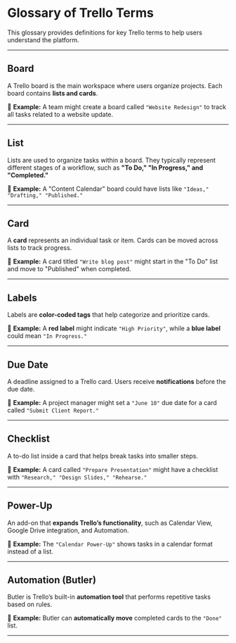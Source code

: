 # Glossary of Trello Terms  

This glossary provides definitions for key Trello terms to help users understand the platform.

---

## **Board**  
A Trello board is the main workspace where users organize projects. Each board contains **lists and cards**.

🔹 **Example:** A team might create a board called `"Website Redesign"` to track all tasks related to a website update.

---

## **List**  
Lists are used to organize tasks within a board. They typically represent different stages of a workflow, such as **"To Do," "In Progress," and "Completed."**

🔹 **Example:** A "Content Calendar" board could have lists like `"Ideas," "Drafting," "Published."`

---

## **Card**  
A **card** represents an individual task or item. Cards can be moved across lists to track progress.

🔹 **Example:** A card titled `"Write blog post"` might start in the "To Do" list and move to "Published" when completed.

---

## **Labels**  
Labels are **color-coded tags** that help categorize and prioritize cards.

🔹 **Example:** A **red label** might indicate `"High Priority"`, while a **blue label** could mean `"In Progress."`

---

## **Due Date**  
A deadline assigned to a Trello card. Users receive **notifications** before the due date.

🔹 **Example:** A project manager might set a `"June 10"` due date for a card called `"Submit Client Report."`

---

## **Checklist**  
A to-do list inside a card that helps break tasks into smaller steps.

🔹 **Example:** A card called `"Prepare Presentation"` might have a checklist with `"Research," "Design Slides," "Rehearse."`

---

## **Power-Up**  
An add-on that **expands Trello’s functionality**, such as Calendar View, Google Drive integration, and Automation.

🔹 **Example:** The `"Calendar Power-Up"` shows tasks in a calendar format instead of a list.

---

## **Automation (Butler)**  
Butler is Trello’s built-in **automation tool** that performs repetitive tasks based on rules.

🔹 **Example:** Butler can **automatically move** completed cards to the `"Done"` list.

---
